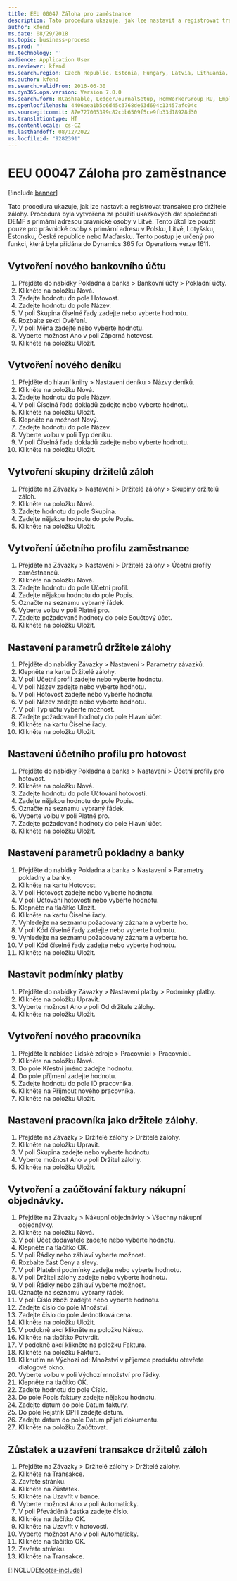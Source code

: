```yaml
---
title: EEU 00047 Záloha pro zaměstnance
description: Tato procedura ukazuje, jak lze nastavit a registrovat transakce pro držitele zálohy.
author: kfend
ms.date: 08/29/2018
ms.topic: business-process
ms.prod: ''
ms.technology: ''
audience: Application User
ms.reviewer: kfend
ms.search.region: Czech Republic, Estonia, Hungary, Latvia, Lithuania, Poland, Russia
ms.author: kfend
ms.search.validFrom: 2016-06-30
ms.dyn365.ops.version: Version 7.0.0
ms.search.form: RCashTable, LedgerJournalSetup, HcmWorkerGroup_RU, EmplPosting_RU, VendParameters, RCashPosting, BankParameters, PaymTerm, HcmWorker, HcmWorkerNewWorker, HcmWorkerAdvHolderTableListPage_RU, HcmWorkerAdvHolderTable_RU, PurchTable, PurchCreateOrder, HcmAdvHolderLookup_RU, InventItemIdLookupPurchase, VendEditInvoice, VendEditInvoiceDefaultQuantityForLinesDropDialog, EmplTrans_RU, EmplBalance_RU
ms.openlocfilehash: 4406aea1b5c6d45c3768de63d694c13457afc04c
ms.sourcegitcommit: 87e727005399c82cbb6509f5ce9fb33d18928d30
ms.translationtype: HT
ms.contentlocale: cs-CZ
ms.lasthandoff: 08/12/2022
ms.locfileid: "9282391"
---
```

# <a name="eeu-00047-advance-payment-to-employee"></a>EEU 00047 Záloha pro zaměstnance

[!include [banner](../../includes/banner.md)]

Tato procedura ukazuje, jak lze nastavit a registrovat transakce pro držitele zálohy. Procedura byla vytvořena za použití ukázkových dat společnosti DEMF s primární adresou právnické osoby v Litvě. Tento úkol lze použít pouze pro právnické osoby s primární adresu v Polsku, Litvě, Lotyšsku, Estonsku, České republice nebo Maďarsku. Tento postup je určený pro funkci, která byla přidána do Dynamics 365 for Operations verze 1611.


## <a name="create-a-new-cash-account"></a>Vytvoření nového bankovního účtu
1. Přejděte do nabídky Pokladna a banka > Bankovní účty > Pokladní účty.
2. Klikněte na položku Nová.
3. Zadejte hodnotu do pole Hotovost.
4. Zadejte hodnotu do pole Název.
5. V poli Skupina číselné řady zadejte nebo vyberte hodnotu.
6. Rozbalte sekci Ověření.
7. V poli Měna zadejte nebo vyberte hodnotu.
8. Vyberte možnost Ano v poli Záporná hotovost.
9. Klikněte na položku Uložit.

## <a name="create-a-new-journal"></a>Vytvoření nového deníku
1. Přejděte do hlavní knihy > Nastavení deníku > Názvy deníků.
2. Klikněte na položku Nová.
3. Zadejte hodnotu do pole Název.
4. V poli Číselná řada dokladů zadejte nebo vyberte hodnotu.
5. Klikněte na položku Uložit.
6. Klepněte na možnost Nový.
7. Zadejte hodnotu do pole Název.
8. Vyberte volbu v poli Typ deníku.
9. V poli Číselná řada dokladů zadejte nebo vyberte hodnotu.
10. Klikněte na položku Uložit.

## <a name="create-an-advance-holder-group"></a>Vytvoření skupiny držitelů záloh
1. Přejděte na Závazky > Nastavení > Držitelé zálohy > Skupiny držitelů záloh.
2. Klikněte na položku Nová.
3. Zadejte hodnotu do pole Skupina.
4. Zadejte nějakou hodnotu do pole Popis.
5. Klikněte na položku Uložit.

## <a name="create-an-employee-posting-profile"></a>Vytvoření účetního profilu zaměstnance
1. Přejděte na Závazky > Nastavení > Držitelé zálohy > Účetní profily zaměstnanců.
2. Klikněte na položku Nová.
3. Zadejte hodnotu do pole Účetní profil.
4. Zadejte nějakou hodnotu do pole Popis.
5. Označte na seznamu vybraný řádek.
6. Vyberte volbu v poli Platné pro.
7. Zadejte požadované hodnoty do pole Součtový účet.
8. Klikněte na položku Uložit.

## <a name="set-up-advance-holder-parameters"></a>Nastavení parametrů držitele zálohy
1. Přejděte do nabídky Závazky > Nastavení > Parametry závazků.
2. Klepněte na kartu Držitelé zálohy.
3. V poli Účetní profil zadejte nebo vyberte hodnotu.
4. V poli Název zadejte nebo vyberte hodnotu.
5. V poli Hotovost zadejte nebo vyberte hodnotu.
6. V poli Název zadejte nebo vyberte hodnotu.
7. V poli Typ účtu vyberte možnost.
8. Zadejte požadované hodnoty do pole Hlavní účet.
9. Klikněte na kartu Číselné řady.
10. Klikněte na položku Uložit.

## <a name="set-up-a-cash-posting-profile"></a>Nastavení účetního profilu pro hotovost
1. Přejděte do nabídky Pokladna a banka > Nastavení > Účetní profily pro hotovost.
2. Klikněte na položku Nová.
3. Zadejte hodnotu do pole Účtování hotovosti.
4. Zadejte nějakou hodnotu do pole Popis.
5. Označte na seznamu vybraný řádek.
6. Vyberte volbu v poli Platné pro.
7. Zadejte požadované hodnoty do pole Hlavní účet.
8. Klikněte na položku Uložit.

## <a name="set-up-cash-and-bank-parameters"></a>Nastavení parametrů pokladny a banky
1. Přejděte do nabídky Pokladna a banka > Nastavení > Parametry pokladny a banky.
2. Klikněte na kartu Hotovost.
3. V poli Hotovost zadejte nebo vyberte hodnotu.
4. V poli Účtování hotovosti nebo vyberte hodnotu.
5. Klepněte na tlačítko Uložit.
6. Klikněte na kartu Číselné řady.
7. Vyhledejte na seznamu požadovaný záznam a vyberte ho.
8. V poli Kód číselné řady zadejte nebo vyberte hodnotu.
9. Vyhledejte na seznamu požadovaný záznam a vyberte ho.
10. V poli Kód číselné řady zadejte nebo vyberte hodnotu.
11. Klikněte na položku Uložit.

## <a name="set-up-terms-of-payment"></a>Nastavit podmínky platby
1. Přejděte do nabídky Závazky > Nastavení platby > Podmínky platby.
2. Klikněte na položku Upravit.
3. Vyberte možnost Ano v poli Od držitele zálohy.
4. Klikněte na položku Uložit.

## <a name="create-a-new-worker"></a>Vytvoření nového pracovníka
1. Přejděte k nabídce Lidské zdroje > Pracovníci > Pracovníci.
2. Klikněte na položku Nová.
3. Do pole Křestní jméno zadejte hodnotu.
4. Do pole příjmení zadejte hodnotu.
5. Zadejte hodnotu do pole ID pracovníka.
6. Klikněte na Přijmout nového pracovníka.
7. Klikněte na položku Uložit.

## <a name="set-up-a-worker-as-an-advance-holder"></a>Nastavení pracovníka jako držitele zálohy.
1. Přejděte na Závazky > Držitelé zálohy > Držitelé zálohy.
2. Klikněte na položku Upravit.
3. V poli Skupina zadejte nebo vyberte hodnotu.
4. Vyberte možnost Ano v poli Držitel zálohy.
5. Klikněte na položku Uložit.

## <a name="create-and-post-a-purchase-order-invoice"></a>Vytvoření a zaúčtování faktury nákupní objednávky.
1. Přejděte na Závazky > Nákupní objednávky > Všechny nákupní objednávky.
2. Klikněte na položku Nová.
3. V poli Účet dodavatele zadejte nebo vyberte hodnotu.
4. Klepněte na tlačítko OK.
5. V poli Řádky nebo záhlaví vyberte možnost.
6. Rozbalte část Ceny a slevy.
7. V poli Platební podmínky zadejte nebo vyberte hodnotu.
8. V poli Držitel zálohy zadejte nebo vyberte hodnotu.
9. V poli Řádky nebo záhlaví vyberte možnost.
10. Označte na seznamu vybraný řádek.
11. V poli Číslo zboží zadejte nebo vyberte hodnotu.
12. Zadejte číslo do pole Množství.
13. Zadejte číslo do pole Jednotková cena.
14. Klikněte na položku Uložit.
15. V podokně akcí klikněte na položku Nákup.
16. Klikněte na tlačítko Potvrdit.
17. V podokně akcí klikněte na položku Faktura.
18. Klikněte na položku Faktura.
19. Kliknutím na Výchozí od: Množství v příjemce produktu otevřete dialogové okno.
20. Vyberte volbu v poli Výchozí množství pro řádky.
21. Klepněte na tlačítko OK.
22. Zadejte hodnotu do pole Číslo.
23. Do pole Popis faktury zadejte nějakou hodnotu.
24. Zadejte datum do pole Datum faktury.
25. Do pole Rejstřík DPH zadejte datum.
26. Zadejte datum do pole Datum přijetí dokumentu.
27. Klikněte na položku Zaúčtovat.

## <a name="balance-and-close-advance-holders-transactions"></a>Zůstatek a uzavření transakce držitelů záloh
1. Přejděte na Závazky > Držitelé zálohy > Držitelé zálohy.
2. Klikněte na Transakce.
3. Zavřete stránku.
4. Klikněte na Zůstatek.
5. Klikněte na Uzavřít v bance.
6. Vyberte možnost Ano v poli Automaticky.
7. V poli Převáděná částka zadejte číslo.
8. Klikněte na tlačítko OK.
9. Klikněte na Uzavřít v hotovosti.
10. Vyberte možnost Ano v poli Automaticky.
11. Klikněte na tlačítko OK.
12. Zavřete stránku.
13. Klikněte na Transakce.



[!INCLUDE[footer-include](../../../includes/footer-banner.md)]
